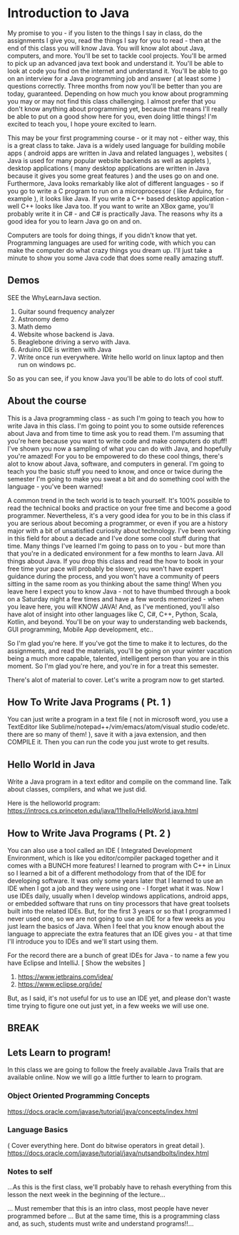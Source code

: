 # Introduction to Java

My promise to you - if you listen to the things I say in class, do the assignments I give you, read the things I say for you to read - then at the end of this class you will know Java. You will know alot about Java, computers, and more. You'll be set to tackle cool projects. You'll be armed to pick up an advanced java text book and understand it. You'll be able to look at code you find on the internet and understand it. You'll be able to go on an interview for a Java programming job and answer ( at least some ) questions correctly. Three months from now you'll  be better than you are today, guaranteed. Depending on how much you know about programming you may or may not find this class challenging. I almost prefer that you don't know anything about programming yet, because that means I'll really be able to put on a good show here for you, even doing little things! I'm excited to teach you, I hope youre excited to learn.

This may be your first programming course - or it may not - either way, this is a great class to take. Java is a widely used language for building mobile apps ( android apps are written in Java and related languages ), websites ( Java is used for many popular website backends as well as applets ), desktop applications ( many desktop applications are written in Java because it gives you some great features ) and the uses go on and one. Furthermore, Java looks remarkably like alot of different languages - so if you go to write a C program to run on a microprocessor ( like Arduino, for example ), it looks like Java. If you write a C++ based desktop application  - well C++ looks like Java too. If you want to write an XBox game, you'll probably write it in C# - and C# is practically Java. The reasons why its a good idea for you to learn Java go on and on. 

Computers are tools for doing things, if you didn't know that yet. Programming languages are used for writing code, with which you can make the computer do what crazy things you dream up. I'll just take a minute to show you some Java code that does some really amazing stuff. 

## Demos
SEE the WhyLearnJava section.
1. Guitar sound frequency analyzer
2. Astronomy demo
3. Math demo
4. Website whose backend is Java.
5. Beaglebone driving a servo with Java.
6. Arduino IDE is written with Java
7. Write once run everywhere. Write hello world on linux laptop and then run on windows pc.

So as you can see, if you know Java you'll be able to do lots of cool stuff. 

## About the course 
This is a Java programming class - as such I'm going to teach you how to write Java in this class. I'm going to point you to some outside references about Java and from time to time ask you to read them. I'm assuming that you're here because you want to write code and make computers do stuff! I've shown you now a sampling of what you can do with Java, and hopefully you're amazed! For you to be empowered to do these cool things, there's alot to know about Java, software, and computers in general. I'm going to teach you the basic stuff you need to know, and once or twice during the semester I'm going to make you sweat a bit and do something cool with the language - you've been warned!

A common trend in the tech world is to teach yourself. It's 100% possible to read the technical books and practice on your free time and become a good programmer. Nevertheless, it's a very good idea for you to be in this class if you are serious about becoming a programmer, or even if you are a history major with a bit of unsatisfied curiosity about technology. I've been working in this field for about a decade and I've done some cool stuff during that time. Many things I've learned I'm going to pass on to you - but more than that you're in a dedicated environment for a few months to learn Java. All things about Java. If you drop this class and read the how to book in your free time your pace will probably be slower, you won't have expert guidance during the process, and you  won't have a community of peers sitting in the same room as you thinking about the same thing! When you leave here I expect you to know Java - not to have thumbed through a book on a Saturday night a few times and have a few words memorized  - when you leave here, you will KNOW JAVA! And, as I've mentioned, you'll also have alot of insight into other languages like C, C#, C++, Python, Scala, Kotlin, and beyond. You'll be on your way to understanding web backends, GUI programming, Mobile App development, etc.. 

So I'm glad you're here. If you've got the time to make it to lectures, do the assignments, and read the materials, you'll be going on your winter vacation being a much more capable, talented, intelligent person than you are in this moment. So I'm glad you're here, and you're in for a treat this semester.

There's alot of material to cover. Let's write a program now to get started.

## How To Write Java Programs ( Pt. 1 )
You can just write a program in a text file ( not in microsoft word, you use a TextEditor like Sublime/notepad++/vim/emacs/atom/visual studio code/etc. there are so many of them! ), save it with a java extension, and then COMPILE it. Then you can run the code you just wrote to get results.

## Hello World in Java
Write a Java program in a text editor and compile on the command line.
Talk about classes, compilers, and what we just did.

Here is the helloworld program:
https://introcs.cs.princeton.edu/java/11hello/HelloWorld.java.html

## How to Write Java Programs ( Pt. 2 )
You can also use a tool called an IDE ( Integrated Development Environment, which is like you editor/compiler packaged together and it comes with a BUNCH more features! I learned to program with C++ in Linux so I learned a bit of a different methodology from that of the IDE for developing software. It was only some years later that I learned to use an IDE when I got a job and they were using one - I forget what it was. Now I use IDEs daily, usually when I develop windows applications, android apps, or embedded software that runs on tiny processors that have great toolsets built into the related IDEs. But, for the first 3 years or so that I programmed I never used one, so we are not going to use an IDE for a few weeks as you just learn the basics of Java. When I feel that you know enough about the language to appreciate the extra features that an IDE gives you - at that time I'll introduce you to IDEs and we'll start using them. 

For the record there are a bunch of great IDEs for Java - to name a few you have Eclipse and IntelliJ. [ Show the websites ] 

1. https://www.jetbrains.com/idea/
2. https://www.eclipse.org/ide/

But, as I said, it's not useful for us to use an IDE yet, and please don't waste time trying to figure one out just yet, in a few weeks we will use one.

## BREAK

## Lets Learn to program!
In this class we are going to follow the freely available Java Trails that are available online. Now we will go a little further to learn to program.

### Object Oriented Programming Concepts
https://docs.oracle.com/javase/tutorial/java/concepts/index.html

### Language Basics
( Cover everything here. Dont do bitwise operators in great detail ).
https://docs.oracle.com/javase/tutorial/java/nutsandbolts/index.html

### Notes to self

...As this is the first class, we'll probably have to rehash everything from this lesson the next week in the beginning of the lecture...

... Must remember that this is an intro class, most people have never programmed before ... But at the same time, this is a programming class and, as such, students must write and understand programs!!...
